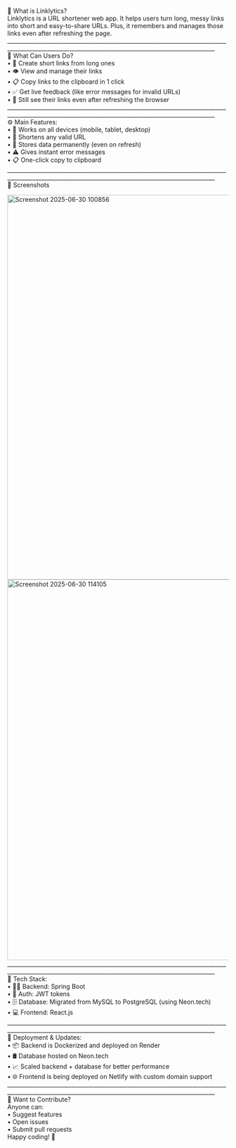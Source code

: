🧩 What is Linklytics?<br>
Linklytics is a URL shortener web app. It helps users turn long, messy links into short and easy-to-share URLs. Plus, it remembers and manages those links even after refreshing the page.<br>
________________________________________________________________________________________________________________________________________________________<br>
📃 What Can Users Do?<br>
•	🔗 Create short links from long ones<br>
•	👁️ View and manage their links<br>
•	📋 Copy links to the clipboard in 1 click<br>
•	✅ Get live feedback (like error messages for invalid URLs)<br>
•	🔄 Still see their links even after refreshing the browser<br>
________________________________________________________________________________________________________________________________________________________<br>
⚙️ Main Features:<br>
•	📱 Works on all devices (mobile, tablet, desktop)<br>
•	🔗 Shortens any valid URL<br>
•	💾 Stores data permanently (even on refresh)<br>
•	⚠️ Gives instant error messages<br>
•	📋 One-click copy to clipboard<br>
________________________________________________________________________________________________________________________________________________________<br>
📸 Screenshots
<br>

<img width="1895" height="875" alt="Screenshot 2025-06-30 100856" src="https://github.com/user-attachments/assets/6b99b30a-84b6-4195-8bc1-6ac4f940c7e1" />
<img width="1812" height="866" alt="Screenshot 2025-06-30 114105" src="https://github.com/user-attachments/assets/09295d76-da11-4568-90a9-01d4cdf544d8" />
________________________________________________________________________________________________________________________________________________________<br>
🧪 Tech Stack:<br>
•	👨‍💻 Backend: Spring Boot<br>
•	🔐 Auth: JWT tokens<br>
•	🗄️ Database: Migrated from MySQL to PostgreSQL (using Neon.tech)<br>
•	💻 Frontend: React.js<br>
________________________________________________________________________________________________________________________________________________________<br>
🚀 Deployment & Updates:<br>
•	📦 Backend is Dockerized and deployed on Render<br>
•	🛢️ Database hosted on Neon.tech<br>
•	📈 Scaled backend + database for better performance<br>
•	🌐 Frontend is being deployed on Netlify with custom domain support<br>
________________________________________________________________________________________________________________________________________________________<br>
🤝 Want to Contribute?<br>
Anyone can:<br>
•	Suggest features<br>
•	Open issues<br>
•	Submit pull requests<br>
Happy coding! 🎉

